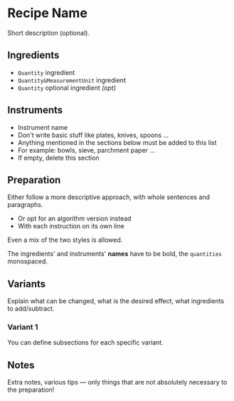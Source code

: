 # Recipe Name

Short description (optional).

## Ingredients

- `Quantity` ingredient
- `Quantity&MeasurementUnit` ingredient
- `Quantity` optional ingredient _(opt)_

## Instruments

- Instrument name
- Don't write basic stuff like plates, knives, spoons ...
- Anything mentioned in the sections below must be added to this list
- For example: bowls, sieve, parchment paper ...
- If empty, delete this section

## Preparation

Either follow a more descriptive approach, with whole sentences and paragraphs.

- Or opt for an algorithm version instead
- With each instruction on its own line

Even a mix of the two styles is allowed.

The ingredients' and instruments' **names** have to be bold, the `quantities` monospaced.

## Variants

Explain what can be changed, what is the desired effect, what ingredients to add/subtract.

### Variant 1

You can define subsections for each specific variant.

## Notes

Extra notes, various tips — only things that are not absolutely necessary to the preparation!
